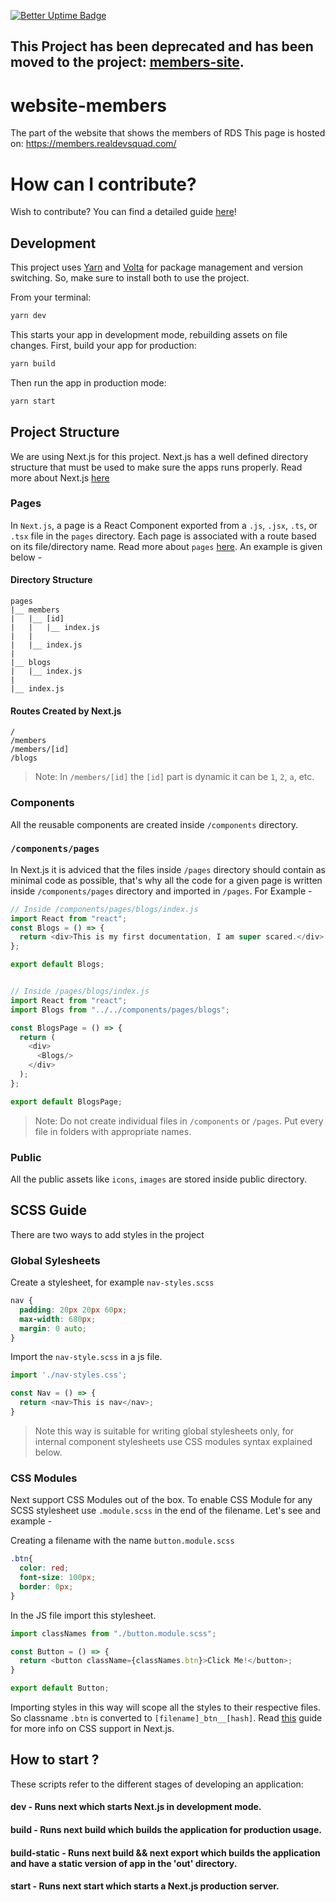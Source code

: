 [![Better Uptime Badge](https://betteruptime.com/status-badges/v1/monitor/5hv0.svg)](https://betteruptime.com/?utm_source=status_badge)

## **This Project has been deprecated and has been moved to the project: [members-site](https://github.com/Real-Dev-Squad/members-site).**

# website-members

The part of the website that shows the members of RDS
This page is hosted on: https://members.realdevsquad.com/

# How can I contribute?

Wish to contribute? You can find a detailed guide [here](./CONTRIBUTING.md)!

## Development

This project uses [Yarn](https://yarnpkg.com/getting-started) and [Volta](https://docs.volta.sh/guide/) for package management and version switching.
So, make sure to install both to use the project.

From your terminal:

```sh
yarn dev
```

This starts your app in development mode, rebuilding assets on file changes.
First, build your app for production:

```sh
yarn build
```

Then run the app in production mode:

```sh
yarn start
```

## Project Structure

We are using Next.js for this project. Next.js has a well defined directory structure that must be used to make sure the apps runs properly. Read more about Next.js [here](https://nextjs.org/learn/basics/create-nextjs-app?utm_source=next-site&utm_medium=homepage-cta&utm_campaign=next-website)

### Pages

In `Next.js`, a page is a React Component exported from a `.js`, `.jsx`, `.ts`, or `.tsx` file in the `pages` directory. Each page is associated with a route based on its file/directory name. Read more about `pages` [here](https://nextjs.org/docs/basic-features/pages). An example is given below -

#### Directory Structure

```
pages
|__ members
|   |__ [id]
|   |   |__ index.js
|   |
|   |__ index.js
|
|__ blogs
|   |__ index.js
|
|__ index.js
```

#### Routes Created by Next.js

```
/
/members
/members/[id]
/blogs
```

> Note: In `/members/[id]` the `[id]` part is dynamic it can be `1`, `2`, `a`, etc.

### Components

All the reusable components are created inside `/components` directory.

### `/components/pages`

In Next.js it is adviced that the files inside `/pages` directory should contain as minimal code as possible, that's why all the code for a given page is written inside `/components/pages` directory and imported in `/pages`. For Example -

```JavaScript
// Inside /components/pages/blogs/index.js
import React from "react";
const Blogs = () => {
  return <div>This is my first documentation, I am super scared.</div>
};

export default Blogs;


// Inside /pages/blogs/index.js
import React from "react";
import Blogs from "../../components/pages/blogs";

const BlogsPage = () => {
  return (
    <div>
      <Blogs/>
    </div>
  );
};

export default BlogsPage;

```

> Note: Do not create individual files in `/components` or `/pages`. Put every file in folders with appropriate names.

### Public

All the public assets like `icons`, `images` are stored inside public directory.

## SCSS Guide

There are two ways to add styles in the project

### Global Sylesheets

Create a stylesheet, for example `nav-styles.scss`

```SCSS
nav {
  padding: 20px 20px 60px;
  max-width: 680px;
  margin: 0 auto;
}
```

Import the `nav-style.scss` in a js file.

```JavaScript
import './nav-styles.css';

const Nav = () => {
  return <nav>This is nav</nav>;
}
```

> Note this way is suitable for writing global stylesheets only, for internal component stylesheets use CSS modules syntax explained below.

### CSS Modules

Next support CSS Modules out of the box. To enable CSS Module for any SCSS stylesheet use `.module.scss` in the end of the filename. Let's see and example -

Creating a filename with the name `button.module.scss`

```SCSS
.btn{
  color: red;
  font-size: 100px;
  border: 0px;
}
```

In the JS file import this stylesheet.

```JavaScript
import classNames from "./button.module.scss";

const Button = () => {
  return <button className={classNames.btn}>Click Me!</button>;
}

export default Button;
```

Importing styles in this way will scope all the styles to their respective files. So classname `.btn` is converted to `[filename]_btn__[hash]`. Read [this](https://nextjs.org/docs/basic-features/built-in-css-support) guide for more info on CSS support in Next.js.

## How to start ?

These scripts refer to the different stages of developing an application:

#### dev - Runs next which starts Next.js in development mode.

#### build - Runs next build which builds the application for production usage.

#### build-static - Runs next build && next export which builds the application and have a static version of app in the 'out' directory.

#### start - Runs next start which starts a Next.js production server.
